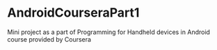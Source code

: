 # AndroidCourseraPart1
Mini project as a part of Programming for Handheld devices in Android course provided by Coursera
